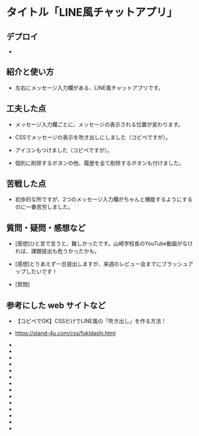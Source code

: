 # タイトル「LINE風チャットアプリ」

## デプロイ

 - 
 
## 紹介と使い方

  - 左右にメッセージ入力欄がある、LINE風チャットアプリです。

## 工夫した点

  - メッセージ入力欄ごとに、メッセージの表示される位置が変わります。

  - CSSでメッセージの表示を吹き出しにしました（コピペですが）。
  
  - アイコンもつけました（コピペですが）。

  - 個別に削除するボタンの他、履歴を全て削除するボタンも付けました。

## 苦戦した点

  - 初歩的な所ですが、2つのメッセージ入力欄がちゃんと機能するようにするのに一番苦労しました。

## 質問・疑問・感想など

  - [感想]ひと言で言うと、難しかったです。山崎学校長のYouTube動画がなければ、課題提出も危うかったかも。

  - [感想]とりあえず一旦提出しますが、来週のレビュー会までにブラッシュアップしたいです！

  - [質問]

## 参考にした web サイトなど

  - 【コピペでOK】CSSだけでLINE風の「吹き出し」を作る方法！
  - https://stand-4u.com/css/fukidashi.html
  
  - 
  - 

  - 
  - 

  - 
  - 

  - 
  - 

  - 
  - 

  - 
  - 

  - 
  - 